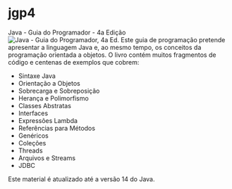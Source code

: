 # jgp4
Java - Guia do Programador - 4a Edição
![Java - Guia do Programador, 4a Ed.](https://github.com/pjandl/jgp4/blob/master/repo-cover-jgp4.png?raw=true)
Este guia de programação pretende apresentar a linguagem Java e, ao mesmo tempo, os conceitos da programação orientada a objetos.
O livro contém muitos fragmentos de código e centenas de exemplos que cobrem:
-	Sintaxe Java
-	Orientação a Objetos
-	Sobrecarga e Sobreposição
-	Herança e Polimorfismo
-	Classes Abstratas
-	Interfaces
-	Expressões Lambda
-	Referências para Métodos
-	Genéricos
-	Coleções
-	Threads
-	Arquivos e Streams
-	JDBC

Este material é atualizado até a versão 14 do Java.
